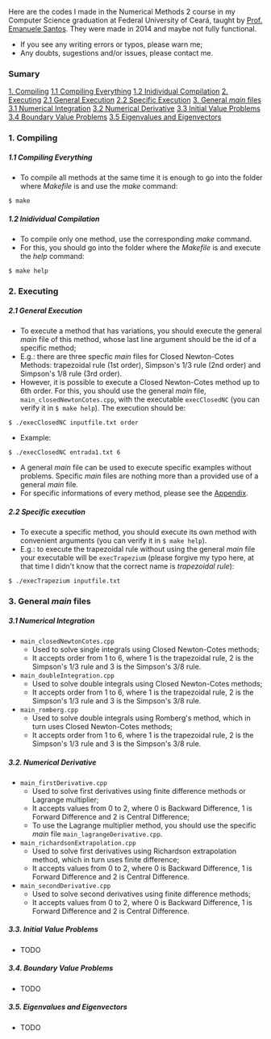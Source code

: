 Here are the codes I made in the Numerical Methods 2 course in my Computer Science graduation at Federal University of Ceará, taught by [Prof. Emanuele Santos](https://github.com/emanueles). They were made in 2014 and maybe not fully functional.
- If you see any writing errors or typos, please warn me;
- Any doubts, sugestions and/or issues, please contact me.
### Sumary
[1. Compiling](#1.-compiling)
[1.1 Compiling Everything](#1.1-compiling-everything)
[1.2 Inidividual Compilation](#1.2-individual-compilation)
[2. Executing](#2.-executing)
[2.1 General Execution](#2.1-general-execution)
[2.2 Specific Execution](#2.2-specific-execution)
[3. General *main* files](#3.-general-*main*-files)
[3.1 Numerical Integration](#3.1-numerical-integration)
[3.2 Numerical Derivative](#3.2-numerical-derivative)
[3.3 Initial Value Problems](#3.3-initial-value-problems)
[3.4 Boundary Value Problems](#3.4-boundary-value-problems)
[3.5 Eigenvalues and Eigenvectors](#3.5-eigenvalues-and-eigenvectors)
### 1. Compiling
##### 1.1 Compiling Everything
- To compile all methods at the same time it is enough to go into the folder where *Makefile* is and use the *make* command:
```
$ make
```
##### 1.2 Inidividual Compilation
- To compile only one method, use the corresponding *make* command.
- For this, you should go into the folder where the *Makefile* is and execute the *help* command:
```
$ make help
```
### 2. Executing
##### 2.1 General Execution
- To execute a method that has variations, you should execute the general *main* file of this method, whose last line argument should be the id of a specific method;
- E.g.: there are three specfic *main* files for Closed Newton-Cotes Methods: trapezoidal rule (1st order), Simpson's 1/3 rule (2nd order) and Simpson's 1/8 rule (3rd order). 
- However, it is possible to execute a Closed Newton-Cotes method up to 6th order. For this, you should use the general *main* file, `main_closedNewtonCotes.cpp`, with the executable `execClosedNC` (you can verify it in `$ make help`). The execution should be:
```
$ ./execClosedNC inputfile.txt order
```
- Example:
```
$ ./execClosedNC entrada1.txt 6
```
- A general *main* file can be used to execute specific examples without problems. Specific *main* files are nothing more than a provided use of a general *main* file.
- For specific informations of every method, please see the [Appendix](#appendix).
##### 2.2 Specific execution
- To execute a specific method, you should execute its own method with convenient arguments (you can verify it in `$ make help`).
- E.g.: to execute the trapezoidal rule without using the general *main* file your executable will be `execTrapezium` (please forgive my typo here, at that time I didn't know that the correct name is *trapezoidal rule*):
```
$ ./execTrapezium inputfile.txt
```
### 3. General *main* files
##### 3.1 Numerical Integration
- `main_closedNewtonCotes.cpp`
  * Used to solve single integrals using Closed Newton-Cotes methods;
  * It accepts order from 1 to 6, where 1 is the trapezoidal rule, 2 is the Simpson's 1/3 rule and 3 is the Simpson's 3/8 rule.
- `main_doubleIntegration.cpp`
  * Used to solve double integrals using Closed Newton-Cotes methods;
  * It accepts order from 1 to 6, where 1 is the trapezoidal rule, 2 is the Simpson's 1/3 rule and 3 is the Simpson's 3/8 rule.
- `main_romberg.cpp`
  * Used to solve double integrals using Romberg's method, which in turn uses Closed Newton-Cotes methods;
  * It accepts order from 1 to 6, where 1 is the trapezoidal rule, 2 is the Simpson's 1/3 rule and 3 is the Simpson's 3/8 rule.
##### 3.2. Numerical Derivative
- `main_firstDerivative.cpp`
  * Used to solve first derivatives using finite difference methods or Lagrange multiplier;
  * It accepts values from 0 to 2, where 0 is Backward Difference, 1 is Forward Difference and 2 is Central Difference;
  * To use the Lagrange multiplier method, you should use the specific *main* file `main_lagrangeDerivative.cpp`.
- `main_richardsonExtrapolation.cpp`
  * Used to solve first derivatives using Richardson extrapolation method, which in turn uses finite difference;
  * It accepts values from 0 to 2, where 0 is Backward Difference, 1 is Forward Difference and 2 is Central Difference.
- `main_secondDerivative.cpp`
  * Used to solve second derivatives using finite difference methods;
  * It accepts values from 0 to 2, where 0 is Backward Difference, 1 is Forward Difference and 2 is Central Difference.
##### 3.3. Initial Value Problems
- TODO
##### 3.4. Boundary Value Problems
- TODO
##### 3.5. Eigenvalues and Eigenvectors
- TODO
